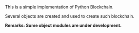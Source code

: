 This is a simple implementation of Python Blockchain.

Several objects are created and used to create such blockchain.

**Remarks: Some object modules are under development.**

